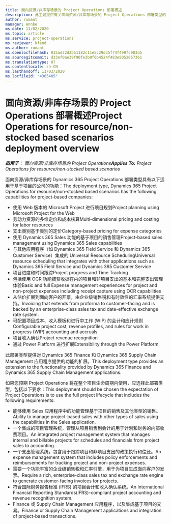 ```yaml
---
title: 面向资源/非库存场景的 Project Operations 部署概述
description: 此主题提供有关面向资源/非库存场景的 Project Operations 部署类型的信息。
author: rumant
manager: Annbe
ms.date: 11/02/2020
ms.topic: article
ms.service: project-operations
ms.reviewer: kfend
ms.author: rumant
ms.openlocfilehash: 035ad22d2b51182c11e5c29d35f74f499fc903d5
ms.sourcegitcommit: d33ef0ae39f90fe3b0f6b4524f483e8052057361
ms.translationtype: HT
ms.contentlocale: zh-CN
ms.lasthandoff: 11/03/2020
ms.locfileid: "4365405"
---
```

# <a name="project-operations-for-resourcenon-stocked-based-scenarios-deployment-overview"></a><span data-ttu-id="94bb2-103">面向资源/非库存场景的 Project Operations 部署概述</span><span class="sxs-lookup"><span data-stu-id="94bb2-103">Project Operations for resource/non-stocked based scenarios deployment overview</span></span>

<span data-ttu-id="94bb2-104">_**适用于：** 面向资源/非库存场景的 Project Operations_</span><span class="sxs-lookup"><span data-stu-id="94bb2-104">_**Applies To:** Project Operations for resource/non-stocked based scenarios_</span></span>

<span data-ttu-id="94bb2-105">面向资源/非库存场景的 Dynamics 365 Project Operations 部署类型具有以下适用于基于项目的公司的功能：</span><span class="sxs-lookup"><span data-stu-id="94bb2-105">The deployment type, Dynamics 365 Project Operations for resource/non-stocked based scenarios has the following capabilities for project-based companies:</span></span>

- <span data-ttu-id="94bb2-106">使用 Web 版本的 Microsoft Project 进行项目规划</span><span class="sxs-lookup"><span data-stu-id="94bb2-106">Project planning using Microsoft Project for the Web</span></span>
- <span data-ttu-id="94bb2-107">劳动力资源的多维定价和成本核算</span><span class="sxs-lookup"><span data-stu-id="94bb2-107">Multi-dimensional pricing and costing for labor resources</span></span>
- <span data-ttu-id="94bb2-108">支出类别基于类别的定价</span><span class="sxs-lookup"><span data-stu-id="94bb2-108">Category-based pricing for expense categories</span></span>
- <span data-ttu-id="94bb2-109">使用 Dynamics 365 Sales 功能的基于项目的销售管理</span><span class="sxs-lookup"><span data-stu-id="94bb2-109">Project-based sales management using Dynamics 365 Sales capabilities</span></span>
- <span data-ttu-id="94bb2-110">与其他应用程序（如 Dynamics 365 Field Service 和 Dynamics 365 Customer Service）集成的 Universal Resource Scheduling</span><span class="sxs-lookup"><span data-stu-id="94bb2-110">Universal resource scheduling that integrates with other applications such as Dynamics 365 Field Service and Dynamics 365 Customer Service</span></span>
- <span data-ttu-id="94bb2-111">项目进度和时间跟踪</span><span class="sxs-lookup"><span data-stu-id="94bb2-111">Project progress and Time Tracking</span></span>
- <span data-ttu-id="94bb2-112">包括使用 OCR 功能捕获收据在内的项目和非项目支出的基本和完整支出管理体验</span><span class="sxs-lookup"><span data-stu-id="94bb2-112">Basic and full Expense management experiences for project and non-project expenses including receipt capture using OCR capabilities</span></span>
- <span data-ttu-id="94bb2-113">从估价扩展到面向客户的开票，由企业级销售税和有时效性的汇率系统提供支持。</span><span class="sxs-lookup"><span data-stu-id="94bb2-113">Invoicing that extends from proforma to customer-facing and is backed by an enterprise-class sales tax and date-effective exchange rate system.</span></span>
- <span data-ttu-id="94bb2-114">可配置项目成本、收入模板和进行中工作 (WIP) 的会计和应计规则</span><span class="sxs-lookup"><span data-stu-id="94bb2-114">Configurable project cost, revenue profiles, and rules for work in progress (WIP) accounting and accruals</span></span>
- <span data-ttu-id="94bb2-115">项目收入确认</span><span class="sxs-lookup"><span data-stu-id="94bb2-115">Project revenue recognition</span></span>
- <span data-ttu-id="94bb2-116">通过 Power Platform 进行扩展</span><span class="sxs-lookup"><span data-stu-id="94bb2-116">Extensibility through the Power Platform</span></span>

<span data-ttu-id="94bb2-117">此部署类型提供对 Dynamics 365 Finance 和 Dynamics 365 Supply Chain Management 应用程序提供的功能的扩展。</span><span class="sxs-lookup"><span data-stu-id="94bb2-117">This deployment type provides an extension to the functionality provided by Dynamics 365 Finance and Dynamics 365 Supply Chain Management applications.</span></span>

<span data-ttu-id="94bb2-118">如果您预期 Project Operations 将在整个项目生命周期内使用，应选择此部署类型，包括以下要求：</span><span class="sxs-lookup"><span data-stu-id="94bb2-118">This deployment should be chosen the expectation of Project Operations is to use the full project lifecycle that includes the following requirements:</span></span>

- <span data-ttu-id="94bb2-119">能够使用 Sales 应用程序中的功能管理基于项目的销售及其他类型的销售。</span><span class="sxs-lookup"><span data-stu-id="94bb2-119">Ability to manage project-based sales with other types of sales using the capabilities in the Sales application.</span></span>
- <span data-ttu-id="94bb2-120">一个集成的项目管理系统，管理从项目销售到会计的用于计划和财务的内部收费项目。</span><span class="sxs-lookup"><span data-stu-id="94bb2-120">An integrated project management system that manages internal and billable projects for schedules and financials from project sales to accounting.</span></span>
- <span data-ttu-id="94bb2-121">一个支出管理系统，包含用于跟踪项目和非项目支出的政策执行和偿还。</span><span class="sxs-lookup"><span data-stu-id="94bb2-121">An expense management system that includes policy enforcements and reimbursements for tracking project and non-project expenses.</span></span>
- <span data-ttu-id="94bb2-122">需要一个功能丰富的企业级销售税和汇率引擎，用于为项目生成面向客户的发票。</span><span class="sxs-lookup"><span data-stu-id="94bb2-122">Require a rich, enterprise-class sales tax and exchange rate engine to generate customer-facing invoices for projects.</span></span>
- <span data-ttu-id="94bb2-123">符合国际财务报告标准 (IFRS) 的项目会计和收入确认系统。</span><span class="sxs-lookup"><span data-stu-id="94bb2-123">An International Financial Reporting Standards(IFRS)-compliant project accounting and revenue recognition system.</span></span>
- <span data-ttu-id="94bb2-124">Finance 或 Supply Chain Management 应用程序，以及集成基于项目的交易。</span><span class="sxs-lookup"><span data-stu-id="94bb2-124">Finance or Supply Chain Management applications and integration of project-based transactions.</span></span>
